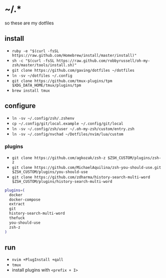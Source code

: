 # ~/.*

so these are my dotfiles

## install

- `ruby -e "$(curl -fsSL https://raw.github.com/Homebrew/install/master/install)"`
- `sh -c "$(curl -fsSL https://raw.github.com/robbyrussell/oh-my-zsh/master/tools/install.sh)"`
- `git clone https://github.com/gaving/dotfiles ~/dotfiles`
- `ln -sv ~/dotfiles ~/.config`
- `git clone https://github.com/tmux-plugins/tpm $XDG_DATA_HOME/tmux/plugins/tpm`
- `brew install tmux`

## configure

- `ln -sv ~/.config/zsh/.zshenv`
- `cp ~/.config/git/local.example ~/.config/git/local`
- `ln -sv ~/.config/zsh/user ~/.oh-my-zsh/custom/entry.zsh`
- `ln -sv ~/.config/nvchad ~/Dotfiles/nvim/lua/custom`

### plugins

- `git clone https://github.com/agkozak/zsh-z $ZSH_CUSTOM/plugins/zsh-z`
- `git clone https://github.com/MichaelAquilina/zsh-you-should-use.git $ZSH_CUSTOM/plugins/you-should-use`
- `git clone https://github.com/zdharma/history-search-multi-word $ZSH_CUSTOM/plugins/history-search-multi-word`

```bash
plugins=(
  docker
  docker-compose
  extract
  git
  history-search-multi-word
  thefuck
  you-should-use
  zsh-z
)
```

## run

- `nvim +PlugInstall +qall`
- `tmux`
- install plugins with `<prefix + I>`

